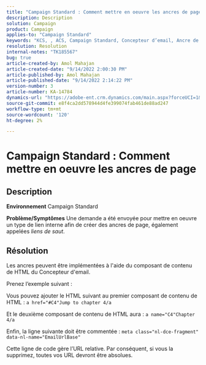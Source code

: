 ```yaml
---
title: "Campaign Standard : Comment mettre en oeuvre les ancres de page"
description: Description
solution: Campaign
product: Campaign
applies-to: "Campaign Standard"
keywords: "KCS, , ACS, Campaign Standard, Concepteur d’email, Ancre de page"
resolution: Resolution
internal-notes: "TK185567"
bug: true
article-created-by: Amol Mahajan
article-created-date: "9/14/2022 2:00:30 PM"
article-published-by: Amol Mahajan
article-published-date: "9/14/2022 2:14:22 PM"
version-number: 3
article-number: KA-14784
dynamics-url: "https://adobe-ent.crm.dynamics.com/main.aspx?forceUCI=1&pagetype=entityrecord&etn=knowledgearticle&id=5d323997-3534-ed11-9db1-00224808679b"
source-git-commit: e8f4ca2dd578944d4fe399074fab461de88ad247
workflow-type: tm+mt
source-wordcount: '120'
ht-degree: 2%

---
```


# Campaign Standard : Comment mettre en oeuvre les ancres de page

## Description

<b>Environnement</b>
Campaign Standard


<b>Problème/Symptômes</b>
Une demande a été envoyée pour mettre en oeuvre un type de lien interne afin de créer des ancres de page, également appelées *liens de saut*.


## Résolution


Les ancres peuvent être implémentées à l&#39;aide du composant de contenu de HTML du Concepteur d&#39;email.

Prenez l’exemple suivant :

Vous pouvez ajouter le HTML suivant au premier composant de contenu de HTML :
`a href="#C4"Jump to chapter 4/a`

Et le deuxième composant de contenu de HTML aura :
`a name="C4"Chapter 4/a`

Enfin, la ligne suivante doit être commentée :
`meta class="nl-dce-fragment" data-nl-name="EmailUrlBase"`

Cette ligne de code gère l’URL relative. Par conséquent, si vous la supprimez, toutes vos URL devront être absolues.
